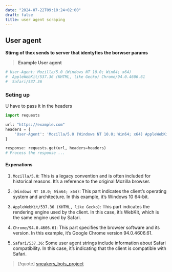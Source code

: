 ```yaml
---
date: "2024-07-22T09:10:24+02:00"
draft: false
title: user agent scraping
---
```


## User agent

**Stirng of thex sends to server that identyfies the borwser params**

> **Example User agent**
```bash
# User-Agent: Mozilla/5.0 (Windows NT 10.0; Win64; x64)
#  AppleWebKit/537.36 (KHTML, like Gecko) Chrome/94.0.4606.61
#  Safari/537.36 
```


### Seting up
U have to pass it in the headers

``` python
import requests

url: "https://example.com"
headers = {
    'User-Agent': 'Mozilla/5.0 (Windows NT 10.0; Win64; x64) AppleWebKit/537.36 (KHTML, like Gecko) Chrome/94.0.4606.61 Safari/537.36'
}

response: requests.get(url, headers=headers)
# Process the response ...

```

#### Expenations

1.  `Mozilla/5.0`: This is a legacy convention and is often included for
    historical reasons. It’s a reference to the original Mozilla
    browser.

2.  `(Windows NT 10.0; Win64; x64)`: This part indicates the client’s
    operating system and architecture. In this example, it’s Windows 10
    64-bit.

3.  `AppleWebKit/537.36 (KHTML, like Gecko)`: This part indicates the
    rendering engine used by the client. In this case, it’s WebKit,
    which is the same engine used by Safari.

4.  `Chrome/94.0.4606.61`: This part specifies the browser software and
    its version. In this example, it’s Google Chrome version
    94.0.4606.61.

5.  `Safari/537.36`: Some user agent strings include information about
    Safari compatibility. In this case, it’s indicating that the client
    is compatible with Safari.

> \[!quote\] [sneakers_bots_project](/Notes/posts/sneakers_bots_project)
